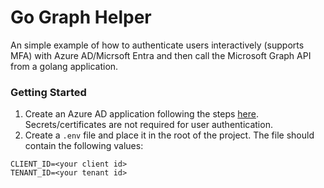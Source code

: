 # Go Graph Helper
An simple example of how to authenticate users interactively (supports MFA) with Azure AD/Micrsoft Entra and then call the Microsoft Graph API from a golang application.

### Getting Started
1. Create an Azure AD application following the steps [here](https://docs.microsoft.com/en-us/azure/active-directory/develop/quickstart-register-app). Secrets/certificates are not required for user authentication.
2. Create a `.env` file and place it in the root of the project. The file should contain the following values:
```env
CLIENT_ID=<your client id>
TENANT_ID=<your tenant id>
```